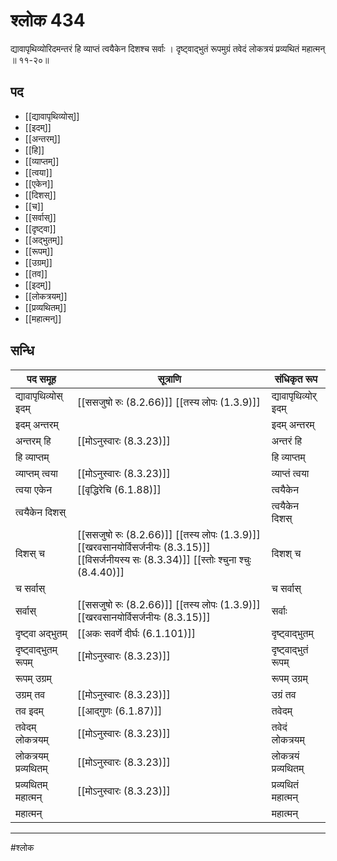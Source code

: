 # श्लोक 434

द्यावापृथिव्योरिदमन्तरं हि
व्याप्तं त्वयैकेन दिशश्च सर्वाः ।
दृष्ट्वाद्भुतं रूपमुग्रं तवेदं
लोकत्रयं प्रव्यथितं महात्मन् ॥ ११-२०॥


## पद 

- [[द्यावापृथिव्योस्]]
- [[इदम्]]
- [[अन्तरम्]]
- [[हि]]
- [[व्याप्तम्]]
- [[त्वया]]
- [[एकेन]]
- [[दिशस्]]
- [[च]]
- [[सर्वास्]]
- [[दृष्ट्वा]]
- [[अद्भुतम्]]
- [[रूपम्]]
- [[उग्रम्]]
- [[तव]]
- [[इदम्]]
- [[लोकत्रयम्]]
- [[प्रव्यथितम्]]
- [[महात्मन्]]

## सन्धि

| पद समूह | सूत्राणि | संधिकृत रूप |
| ----- | ----- | ----- |
| द्यावापृथिव्योस् इदम् |  [[ससजुषो रुः (8.2.66)]] [[तस्य लोपः (1.3.9)]] | द्यावापृथिव्योर् इदम् |
| इदम् अन्तरम् |  | इदम् अन्तरम् |
| अन्तरम् हि |  [[मोऽनुस्वारः (8.3.23)]] | अन्तरं हि |
| हि व्याप्तम् |  | हि व्याप्तम् |
| व्याप्तम् त्वया |  [[मोऽनुस्वारः (8.3.23)]] | व्याप्तं त्वया |
| त्वया एकेन |  [[वृद्धिरेचि (6.1.88)]] | त्वयैकेन |
| त्वयैकेन दिशस् |  | त्वयैकेन दिशस् |
| दिशस् च |  [[ससजुषो रुः (8.2.66)]] [[तस्य लोपः (1.3.9)]] [[खरवसानयोर्विसर्जनीयः (8.3.15)]] [[विसर्जनीयस्य सः (8.3.34)]] [[स्तोः श्चुना श्चुः (8.4.40)]] | दिशश् च |
| च सर्वास् |  | च सर्वास् |
| सर्वास् |  [[ससजुषो रुः (8.2.66)]] [[तस्य लोपः (1.3.9)]] [[खरवसानयोर्विसर्जनीयः (8.3.15)]] | सर्वाः |
| दृष्ट्वा अद्भुतम् |  [[अकः सवर्णे दीर्घः (6.1.101)]] | दृष्ट्वाद्भुतम् |
| दृष्ट्वाद्भुतम् रूपम् |  [[मोऽनुस्वारः (8.3.23)]] | दृष्ट्वाद्भुतं रूपम् |
| रूपम् उग्रम् |  | रूपम् उग्रम् |
| उग्रम् तव |  [[मोऽनुस्वारः (8.3.23)]] | उग्रं तव |
| तव इदम् |  [[आद्गुणः (6.1.87)]] | तवेदम् |
| तवेदम् लोकत्रयम् |  [[मोऽनुस्वारः (8.3.23)]] | तवेदं लोकत्रयम् |
| लोकत्रयम् प्रव्यथितम् |  [[मोऽनुस्वारः (8.3.23)]] | लोकत्रयं प्रव्यथितम् |
| प्रव्यथितम् महात्मन् |  [[मोऽनुस्वारः (8.3.23)]] | प्रव्यथितं महात्मन् |
| महात्मन् |  | महात्मन् |


---

#श्लोक